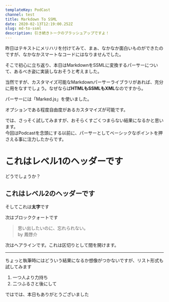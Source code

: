 ```yaml
---
templateKey: PodCast
channel: test
title: Markdown To SSML
date: 2020-02-13T12:19:00.252Z
slug: md-to-ssml
description: 引き続きトークのブラッシュアップですよ！
---
```

昨日はテキストにメリハリを付けてみて、まぁ、なかなか面白いものができたのですが、なかなかスマートなコードにはなりませんでした。

そこで初心に立ち返り、本日はMarkdownをSSMLに変換するパーサーについて、あるべき姿に実装しなおそうと考えました。

当然ですが、カスタマイズ可能なMarkdownパーサーライブラリがあれば、充分に用をなすでしょう。なぜならば**HTMLもSSMLもXML**なのですから。

パーサーには「Marked.js」を使いました。

オプションである程度自由度があるカスタマイズが可能です。

では、さっそく試してみますが、おそらくすごくつまらない結果になるかと思います。\
今回はPodcastを念頭にする以前に、パーサーとしてベーシックなポイントを押さえる事に注力したからです。

# これはレベル1のヘッダーです

どうでしょうか？

## これはレベル2のヘッダーです

そしてこれは**太字**です

次はブロッククォートです

> 思い出したいのに、忘れられない。\
> by 鳳啓介

次はヘアラインです。これは区切りとして間を開けます。

- - -

ちょっと執筆時にはどういう結果になるか想像がつかないですが、リスト形式も試してみます

1. 一つ人より力持ち
2. 二つふるさと後にして

ではでは、本日もありがとうございました
